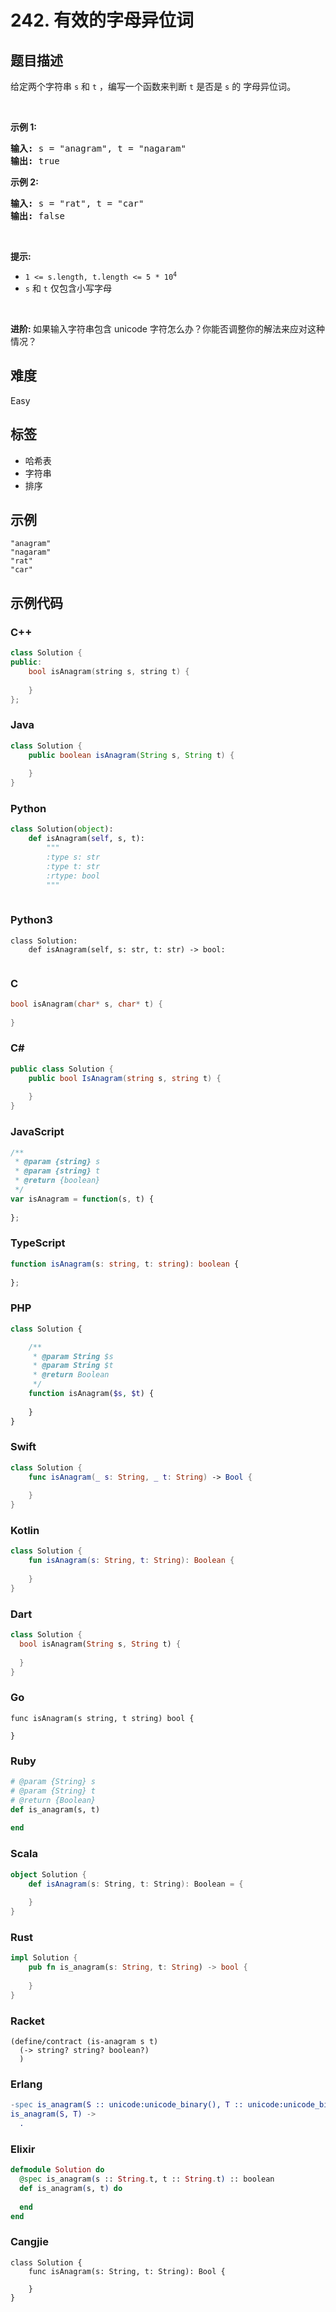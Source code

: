# 242. 有效的字母异位词

## 题目描述

<p>给定两个字符串 <code>s</code> 和 <code>t</code> ，编写一个函数来判断 <code>t</code> 是否是 <code>s</code> 的 <span data-keyword="anagram">字母异位词</span>。</p>

<p>&nbsp;</p>

<p><strong>示例&nbsp;1:</strong></p>

<pre>
<strong>输入:</strong> s = "anagram", t = "nagaram"
<strong>输出:</strong> true
</pre>

<p><strong>示例 2:</strong></p>

<pre>
<strong>输入:</strong> s = "rat", t = "car"
<strong>输出: </strong>false</pre>

<p>&nbsp;</p>

<p><strong>提示:</strong></p>

<ul>
	<li><code>1 &lt;= s.length, t.length &lt;= 5 * 10<sup>4</sup></code></li>
	<li><code>s</code> 和 <code>t</code>&nbsp;仅包含小写字母</li>
</ul>

<p>&nbsp;</p>

<p><strong>进阶:&nbsp;</strong>如果输入字符串包含 unicode 字符怎么办？你能否调整你的解法来应对这种情况？</p>


## 难度

Easy

## 标签

- 哈希表
- 字符串
- 排序

## 示例

```
"anagram"
"nagaram"
"rat"
"car"
```

## 示例代码

### C++

```cpp
class Solution {
public:
    bool isAnagram(string s, string t) {
        
    }
};
```

### Java

```java
class Solution {
    public boolean isAnagram(String s, String t) {
        
    }
}
```

### Python

```python
class Solution(object):
    def isAnagram(self, s, t):
        """
        :type s: str
        :type t: str
        :rtype: bool
        """
        
```

### Python3

```python3
class Solution:
    def isAnagram(self, s: str, t: str) -> bool:
        
```

### C

```c
bool isAnagram(char* s, char* t) {
    
}
```

### C#

```csharp
public class Solution {
    public bool IsAnagram(string s, string t) {
        
    }
}
```

### JavaScript

```javascript
/**
 * @param {string} s
 * @param {string} t
 * @return {boolean}
 */
var isAnagram = function(s, t) {
    
};
```

### TypeScript

```typescript
function isAnagram(s: string, t: string): boolean {
    
};
```

### PHP

```php
class Solution {

    /**
     * @param String $s
     * @param String $t
     * @return Boolean
     */
    function isAnagram($s, $t) {
        
    }
}
```

### Swift

```swift
class Solution {
    func isAnagram(_ s: String, _ t: String) -> Bool {
        
    }
}
```

### Kotlin

```kotlin
class Solution {
    fun isAnagram(s: String, t: String): Boolean {
        
    }
}
```

### Dart

```dart
class Solution {
  bool isAnagram(String s, String t) {
    
  }
}
```

### Go

```golang
func isAnagram(s string, t string) bool {
    
}
```

### Ruby

```ruby
# @param {String} s
# @param {String} t
# @return {Boolean}
def is_anagram(s, t)
    
end
```

### Scala

```scala
object Solution {
    def isAnagram(s: String, t: String): Boolean = {
        
    }
}
```

### Rust

```rust
impl Solution {
    pub fn is_anagram(s: String, t: String) -> bool {
        
    }
}
```

### Racket

```racket
(define/contract (is-anagram s t)
  (-> string? string? boolean?)
  )
```

### Erlang

```erlang
-spec is_anagram(S :: unicode:unicode_binary(), T :: unicode:unicode_binary()) -> boolean().
is_anagram(S, T) ->
  .
```

### Elixir

```elixir
defmodule Solution do
  @spec is_anagram(s :: String.t, t :: String.t) :: boolean
  def is_anagram(s, t) do
    
  end
end
```

### Cangjie

```cangjie
class Solution {
    func isAnagram(s: String, t: String): Bool {

    }
}
```

